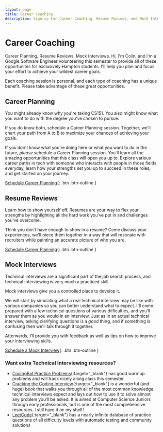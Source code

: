 ```yaml
---
layout: page
title: Career Coaching
description: Sign up for Career Coaching, Resume Reviews, and Mock Interviews
---
```


# Career Coaching
Career Planning, Resume Reviews, Mock Interviews. Hi, I'm Colin, and I'm a Google Software Engineer volunteering this semester to provide all of these opportunites for exclusively Hampton students. I'll help you plan and focus your effort to achieve your wildest career goals.

Each coaching session is personal, and each type of coaching has a unique benefit. Please take advantage of these great opportunities.

## Career Planning
You might already know why you're taking CS151. You also might know what you want to do with the degree you've chosen to pursue.

If you do know both, schedule a Career Planning session. Together, we'll chart your path from A to B to maximize your chances of achieving your goals.

If you don't know what you're doing here or what you want to do in the future, *please* schedule a Career Planning session. You'll learn all the amazing opportunities that this class will open you up to. Explore various career paths in tech with someone who interacts with people in those fields everyday, learn how your strengths set you up to succeed in these roles, and get started on your journey.

[Schedule Career Planning](https://calendar.google.com/calendar/u/0/selfsched?sstoken=UU5qRzFsdVFqOW8wfGRlZmF1bHR8ZWM1ZWE1ZmI1ZWFiMGNjZWMwZjE5YTc4ODc4Yjc0MzI){: .btn .btn-outline }

## Resume Reviews
Learn how to show yourself off. Resumes are your way to flex your strengths by highlighting all the hard work you've put in and challenges you've overcome.

Think you don't have enough to show in a resume? Come discuss your experiences, we'll piece them together in a way that will resonate with recruiters while painting an accurate picture of who you are. 

[Schedule Career Planning](https://calendar.google.com/calendar/u/0/selfsched?sstoken=UU5qRzFsdVFqOW8wfGRlZmF1bHR8ZWM1ZWE1ZmI1ZWFiMGNjZWMwZjE5YTc4ODc4Yjc0MzI){: .btn .btn-outline }

## Mock Interviews
Technical interviews are a significant part of the job search process, and technical interviewing is very much a practiced skill.

Mock interviews give you a controlled place to develop it.

We will start by simulating what a real technical interview may be like with various companies so you can better understand what to expect. I'll come prepared with a few technical questions of various difficulties, and you'll answer them as you would in an interview. Just as in an actual technical interview, asking clarifying questions is a *good* thing, and if something is confusing then we'll talk through it together.

Afterwards, I'll provide you with feedback as well as tips on how to improve your interviewing skills. 

[Schedule a Mock Interview](https://calendar.google.com/calendar/u/0/selfsched?sstoken=UU5qRzFsdVFqOW8wfGRlZmF1bHR8ZWM1ZWE1ZmI1ZWFiMGNjZWMwZjE5YTc4ODc4Yjc0MzI){: .btn .btn-outline }

### Want extra Technical Interviewing resources?

- [CodingBat Practice Problems](https://codingbat.com/java){:target="_blank"} has good warmup problems and will track nicely along class this semester
- [Cracking the Coding Interview](https://www.crackingthecodinginterview.com/){:target="_blank"} is a wonderful (and huge) book that walks you through all of the most common knowledge technical interviews expect and lays out how to use it to solve almost any problem you'll be asked. It is aimed at Computer Science Juniors through early professionals, but is one of the most comprehensive resources. I still have it on my shelf!
- [LeetCode](https://leetcode.com/){:target="_blank"} has a nearly infinite database of practice questions of all difficulty levels with automatic testing and community solutions
